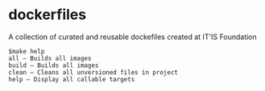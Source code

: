 # dockerfiles

A collection of curated and reusable dockefiles created at IT'IS Foundation

```command
$make help
all – Builds all images
build – Builds all images
clean – Cleans all unversioned files in project
help – Display all callable targets

```